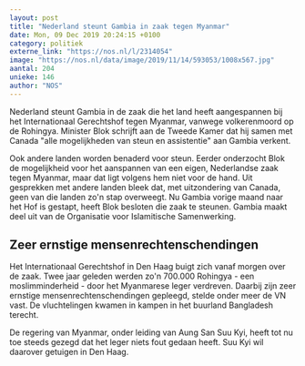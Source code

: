 ```yaml
---
layout: post
title: "Nederland steunt Gambia in zaak tegen Myanmar"
date: Mon, 09 Dec 2019 20:24:15 +0100
category: politiek
externe_link: "https://nos.nl/l/2314054"
image: "https://nos.nl/data/image/2019/11/14/593053/1008x567.jpg"
aantal: 204
unieke: 146
author: "NOS"
---
```


<p>Nederland steunt Gambia in de zaak die het land heeft aangespannen bij het Internationaal Gerechtshof tegen Myanmar, vanwege volkerenmoord op de Rohingya. Minister Blok schrijft aan de Tweede Kamer dat hij samen met Canada "alle mogelijkheden van steun en assistentie" aan Gambia verkent.</p>
<p>Ook andere landen worden benaderd voor steun. Eerder onderzocht Blok de mogelijkheid voor het aanspannen van een eigen, Nederlandse zaak tegen Myanmar, maar dat ligt volgens hem niet voor de hand. Uit gesprekken met andere landen bleek dat, met uitzondering van Canada, geen van die landen zo'n stap overweegt. Nu Gambia vorige maand naar het Hof is gestapt, heeft Blok besloten die zaak te steunen. Gambia maakt deel uit van de Organisatie voor Islamitische Samenwerking.</p>
<h2>Zeer ernstige mensenrechtenschendingen</h2>
<p>Het Internationaal Gerechtshof in Den Haag buigt zich vanaf morgen over de zaak. Twee jaar geleden werden zo'n 700.000 Rohingya - een moslimminderheid - door het Myanmarese leger verdreven. Daarbij zijn zeer ernstige mensenrechtenschendingen gepleegd, stelde onder meer de VN vast. De vluchtelingen kwamen in kampen in het buurland Bangladesh terecht.</p>
<p>De regering van Myanmar, onder leiding van Aung San Suu Kyi, heeft tot nu toe steeds gezegd dat het leger niets fout gedaan heeft. Suu Kyi wil daarover getuigen in Den Haag.</p>

